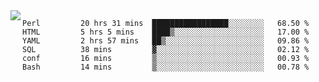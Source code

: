 

<a href="https://github.com/anuraghazra/github-readme-stats">
  <img align="left" src="https://github-readme-stats.vercel.app/api?username=kfly8&count_private=true&show_icons=true&theme=calm" />
</a>


<!--START_SECTION:waka-->

```text
Perl         20 hrs 31 mins  █████████████████░░░░░░░░   68.50 %
HTML         5 hrs 5 mins    ████▒░░░░░░░░░░░░░░░░░░░░   17.00 %
YAML         2 hrs 57 mins   ██▒░░░░░░░░░░░░░░░░░░░░░░   09.86 %
SQL          38 mins         ▓░░░░░░░░░░░░░░░░░░░░░░░░   02.12 %
conf         16 mins         ▒░░░░░░░░░░░░░░░░░░░░░░░░   00.93 %
Bash         14 mins         ▒░░░░░░░░░░░░░░░░░░░░░░░░   00.78 %
```

<!--END_SECTION:waka-->

